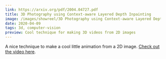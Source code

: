 ```yaml
---
link: https://arxiv.org/pdf/2004.04727.pdf
title: 3D Photography using Context-aware Layered Depth Inpainting
image: /images/showreel/3D Photography using Context-aware Layered Depth Inpainting.jpg
date: 2020-04-09
tags: 3d, computer-vision
preview: Cool technique for making 3D videos from 2D images
---
```


A nice technique to make a cool little animation from a 2D image. [Check out
the video here](https://shihmengli.github.io/3D-Photo-Inpainting/).
